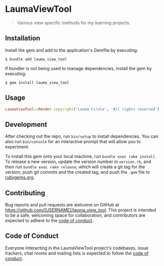 # LaumaViewTool

> Various view specific methods for my learning projects.

## Installation

Install the gem and add to the application's Gemfile by executing:

    $ bundle add lauma_view_tool

If bundler is not being used to manage dependencies, install the gem by executing:

    $ gem install lauma_view_tool

## Usage

```ruby
LaumaViewTool::Render.copyright('Lauma Cirule', 'All rights reserved')
```

## Development

After checking out the repo, run `bin/setup` to install dependencies. You can also run `bin/console` for an interactive prompt that will allow you to experiment.

To install this gem onto your local machine, run `bundle exec rake install`. To release a new version, update the version number in `version.rb`, and then run `bundle exec rake release`, which will create a git tag for the version, push git commits and the created tag, and push the `.gem` file to [rubygems.org](https://rubygems.org).

## Contributing

Bug reports and pull requests are welcome on GitHub at https://github.com/[USERNAME]/lauma_view_tool. This project is intended to be a safe, welcoming space for collaboration, and contributors are expected to adhere to the [code of conduct](https://github.com/[USERNAME]/lauma_view_tool/blob/master/CODE_OF_CONDUCT.md).

## Code of Conduct

Everyone interacting in the LaumaViewTool project's codebases, issue trackers, chat rooms and mailing lists is expected to follow the [code of conduct](https://github.com/[USERNAME]/lauma_view_tool/blob/master/CODE_OF_CONDUCT.md).
